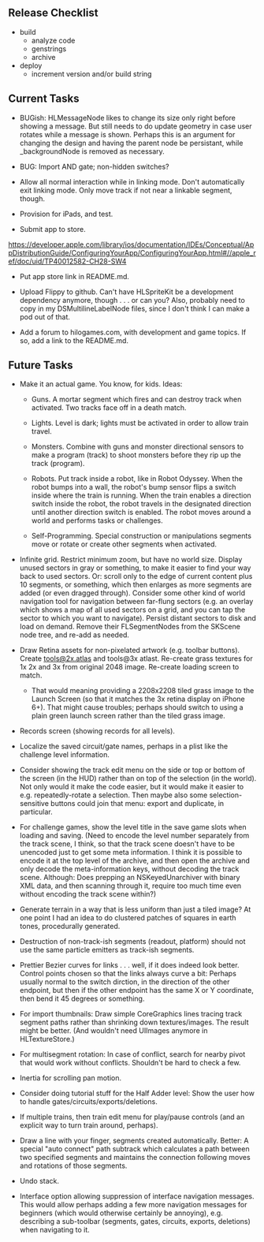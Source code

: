 
## Release Checklist

- build
  - analyze code
  - genstrings
  - archive
- deploy
  - increment version and/or build string

## Current Tasks

- BUGish: HLMessageNode likes to change its size only right before showing a message.
  But still needs to do update geometry in case user rotates while a message is shown.
  Perhaps this is an argument for changing the design and having the parent node be
  persistant, while _backgroundNode is removed as necessary.

- BUG: Import AND gate; non-hidden switches?

- Allow all normal interaction while in linking mode.  Don't
  automatically exit linking mode.  Only move track if not near a
  linkable segment, though.

- Provision for iPads, and test.

- Submit app to store.

https://developer.apple.com/library/ios/documentation/IDEs/Conceptual/AppDistributionGuide/ConfiguringYourApp/ConfiguringYourApp.html#//apple_ref/doc/uid/TP40012582-CH28-SW4

- Put app store link in README.md.

- Upload Flippy to github.  Can't have HLSpriteKit be a development
  dependency anymore, though . . . or can you?  Also, probably need to
  copy in my DSMultilineLabelNode files, since I don't think I can
  make a pod out of that.

- Add a forum to hilogames.com, with development and game topics.  If
  so, add a link to the README.md.


## Future Tasks

- Make it an actual game.  You know, for kids.  Ideas:

  - Guns.  A mortar segment which fires and can destroy track when
    activated.  Two tracks face off in a death match.

  - Lights.  Level is dark; lights must be activated in order to allow
    train travel.

  - Monsters.  Combine with guns and monster directional sensors to
    make a program (track) to shoot monsters before they rip up the
    track (program).

  - Robots.  Put track inside a robot, like in Robot Odyssey.  When
    the robot bumps into a wall, the robot's bump sensor flips a
    switch inside where the train is running.  When the train enables
    a direction switch inside the robot, the robot travels in the
    designated direction until another direction switch is enabled.
    The robot moves around a world and performs tasks or challenges.

  - Self-Programming.  Special construction or manipulations segments
    move or rotate or create other segments when activated.

- Infinite grid.  Restrict minimum zoom, but have no world size.
  Display unused sectors in gray or something, to make it easier to
  find your way back to used sectors.  Or: scroll only to the edge of
  current content plus 10 segments, or something, which then enlarges
  as more segments are added (or even dragged through).  Consider some
  other kind of world navigation tool for navigation between far-flung
  sectors (e.g. an overlay which shows a map of all used sectors on a
  grid, and you can tap the sector to which you want to navigate).
  Persist distant sectors to disk and load on demand.  Remove their
  FLSegmentNodes from the SKScene node tree, and re-add as needed.

- Draw Retina assets for non-pixelated artwork (e.g. toolbar buttons).
  Create tools@2x.atlas and tools@3x atlast.
  Re-create grass textures for 1x 2x and 3x from original 2048 image.
  Re-create loading screen to match.

  - That would meaning providing a 2208x2208 tiled grass image to the
    Launch Screen (so that it matches the 3x retina display on iPhone
    6+).  That might cause troubles; perhaps should switch to using a
    plain green launch screen rather than the tiled grass image.

- Records screen (showing records for all levels).

- Localize the saved circuit/gate names, perhaps in a plist like the
  challenge level information.

- Consider showing the track edit menu on the side or top or bottom of
  the screen (in the HUD) rather than on top of the selection (in the
  world).  Not only would it make the code easier, but it would make
  it easier to e.g. repeatedly-rotate a selection.  Then maybe also
  some selection-sensitive buttons could join that menu: export and
  duplicate, in particular.

- For challenge games, show the level title in the save game slots
  when loading and saving.  (Need to encode the level number
  separately from the track scene, I think, so that the track scene
  doesn't have to be unencoded just to get some meta information.  I
  think it is possible to encode it at the top level of the archive,
  and then open the archive and only decode the meta-information keys,
  without decoding the track scene.  Although: Does prepping an
  NSKeyedUnarchiver with binary XML data, and then scanning through
  it, require too much time even without encoding the track scene
  within?)

- Generate terrain in a way that is less uniform than just a tiled
  image?  At one point I had an idea to do clustered patches of
  squares in earth tones, procedurally generated.

- Destruction of non-track-ish segments (readout, platform) should not
  use the same particle emitters as track-ish segments.

- Prettier Bezier curves for links . . . well, if it does indeed look
  better.  Control points chosen so that the links always curve a bit:
  Perhaps usually normal to the switch dirction, in the direction of
  the other endpoint, but then if the other endpoint has the same X or
  Y coordinate, then bend it 45 degrees or something.

- For import thumbnails: Draw simple CoreGraphics lines tracing track
  segment paths rather than shrinking down textures/images.  The
  result might be better.  (And wouldn't need UIImages anymore in
  HLTextureStore.)

- For multisegment rotation: In case of conflict, search for nearby
  pivot that would work without conflicts.  Shouldn't be hard to check
  a few.

- Inertia for scrolling pan motion.

- Consider doing tutorial stuff for the Half Adder level: Show the
  user how to handle gates/circuits/exports/deletions.

- If multiple trains, then train edit menu for play/pause controls
  (and an explicit way to turn train around, perhaps).

- Draw a line with your finger, segments created automatically.
  Better: A special "auto connect" path subtrack which calculates a
  path between two specified segments and maintains the connection
  following moves and rotations of those segments.

- Undo stack.

- Interface option allowing suppression of interface navigation
  messages.  This would allow perhaps adding a few more navigation
  messages for beginners (which would otherwise certainly be
  annoying), e.g. describing a sub-toolbar (segments, gates, circuits,
  exports, deletions) when navigating to it.
